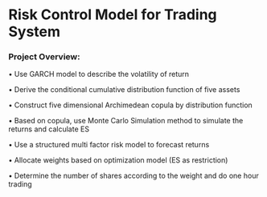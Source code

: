 # Risk Control Model for Trading System

### Project Overview:

$\bullet$ Use GARCH model to describe the volatility of return

$\bullet$ Derive the conditional cumulative distribution function of five assets

$\bullet$ Construct five dimensional Archimedean copula by distribution function

$\bullet$ Based on copula, use Monte Carlo Simulation method to simulate the returns and calculate ES

$\bullet$ Use a structured multi factor risk model to forecast returns

$\bullet$ Allocate weights based on optimization model (ES as restriction)

$\bullet$ Determine the number of shares according to the weight and do one hour trading
